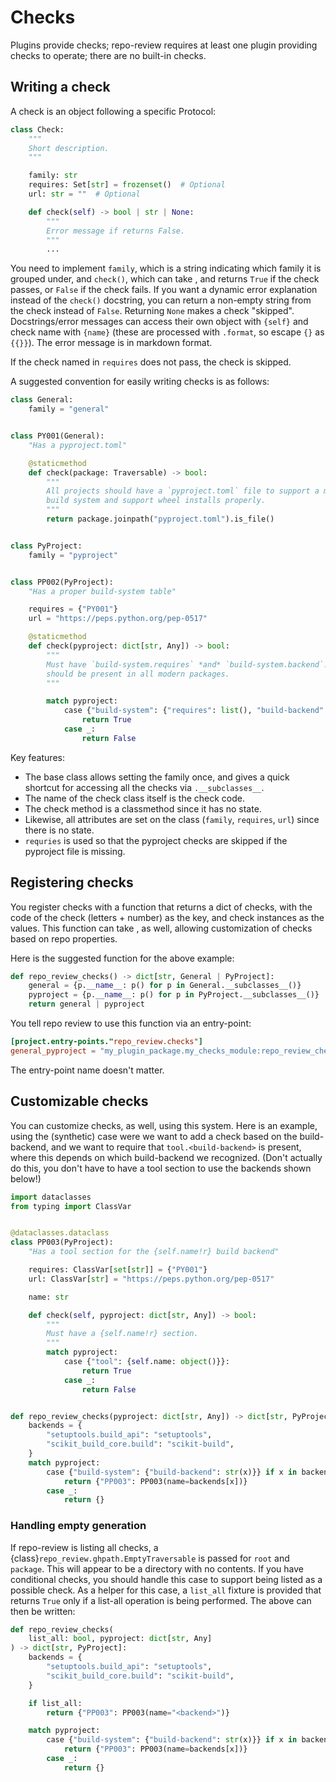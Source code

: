 # Checks

Plugins provide checks; repo-review requires at least one plugin providing checks to operate; there are no built-in checks.

## Writing a check

A check is an object following a specific Protocol:

```python
class Check:
    """
    Short description.
    """

    family: str
    requires: Set[str] = frozenset()  # Optional
    url: str = ""  # Optional

    def check(self) -> bool | str | None:
        """
        Error message if returns False.
        """
        ...
```

You need to implement `family`, which is a string indicating which family it is
grouped under, and `check()`, which can take [](./fixtures.md), and returns `True` if
the check passes, or `False` if the check fails. If you want a dynamic error
explanation instead of the `check()` docstring, you can return a non-empty
string from the check instead of `False`. Returning `None` makes a check
"skipped". Docstrings/error messages can access their own object with `{self}`
and check name with `{name}` (these are processed with `.format`, so escape `{}`
as `{{}}`). The error message is in markdown format.

If the check named in `requires` does not pass, the check is skipped.

A suggested convention for easily writing checks is as follows:

```python
class General:
    family = "general"


class PY001(General):
    "Has a pyproject.toml"

    @staticmethod
    def check(package: Traversable) -> bool:
        """
        All projects should have a `pyproject.toml` file to support a modern
        build system and support wheel installs properly.
        """
        return package.joinpath("pyproject.toml").is_file()


class PyProject:
    family = "pyproject"


class PP002(PyProject):
    "Has a proper build-system table"

    requires = {"PY001"}
    url = "https://peps.python.org/pep-0517"

    @staticmethod
    def check(pyproject: dict[str, Any]) -> bool:
        """
        Must have `build-system.requires` *and* `build-system.backend`. Both
        should be present in all modern packages.
        """

        match pyproject:
            case {"build-system": {"requires": list(), "build-backend": str()}}:
                return True
            case _:
                return False
```

Key features:

- The base class allows setting the family once, and gives a quick shortcut for accessing all the checks via `.__subclasses__`.
- The name of the check class itself is the check code.
- The check method is a classmethod since it has no state.
- Likewise, all attributes are set on the class (`family`, `requires`, `url`) since there is no state.
- `requries` is used so that the pyproject checks are skipped if the pyproject file is missing.

## Registering checks

You register checks with a function that returns a dict of checks, with the code
of the check (letters + number) as the key, and check instances as the values.
This function can take [](./fixtures.md), as well, allowing customization of checks
based on repo properties.

Here is the suggested function for the above example:

```python
def repo_review_checks() -> dict[str, General | PyProject]:
    general = {p.__name__: p() for p in General.__subclasses__()}
    pyproject = {p.__name__: p() for p in PyProject.__subclasses__()}
    return general | pyproject
```

You tell repo review to use this function via an entry-point:

```toml
[project.entry-points."repo_review.checks"]
general_pyproject = "my_plugin_package.my_checks_module:repo_review_checks"
```

The entry-point name doesn't matter.

## Customizable checks

You can customize checks, as well, using this system. Here is an example,
using the (synthetic) case were we want to add a check based on the build-backend,
and we want to require that `tool.<build-backend>` is present, where this
depends on which build-backend we recognized. (Don't actually do this, you don't
have to have a tool section to use the backends shown below!)

```python
import dataclasses
from typing import ClassVar


@dataclasses.dataclass
class PP003(PyProject):
    "Has a tool section for the {self.name!r} build backend"

    requires: ClassVar[set[str]] = {"PY001"}
    url: ClassVar[str] = "https://peps.python.org/pep-0517"

    name: str

    def check(self, pyproject: dict[str, Any]) -> bool:
        """
        Must have a {self.name!r} section.
        """
        match pyproject:
            case {"tool": {self.name: object()}}:
                return True
            case _:
                return False


def repo_review_checks(pyproject: dict[str, Any]) -> dict[str, PyProject]:
    backends = {
        "setuptools.build_api": "setuptools",
        "scikit_build_core.build": "scikit-build",
    }
    match pyproject:
        case {"build-system": {"build-backend": str(x)}} if x in backends:
            return {"PP003": PP003(name=backends[x])}
        case _:
            return {}
```

### Handling empty generation

If repo-review is listing all checks, a
{class}`repo_review.ghpath.EmptyTraversable` is passed for `root` and
`package`. This will appear to be a directory with no contents. If you have
conditional checks, you should handle this case to support being listed as a
possible check. As a helper for this case, a `list_all` fixture is provided
that returns `True` only if a list-all operation is being performed. The above
can then be written:

```python
def repo_review_checks(
    list_all: bool, pyproject: dict[str, Any]
) -> dict[str, PyProject]:
    backends = {
        "setuptools.build_api": "setuptools",
        "scikit_build_core.build": "scikit-build",
    }

    if list_all:
        return {"PP003": PP003(name="<backend>")}

    match pyproject:
        case {"build-system": {"build-backend": str(x)}} if x in backends:
            return {"PP003": PP003(name=backends[x])}
        case _:
            return {}
```
